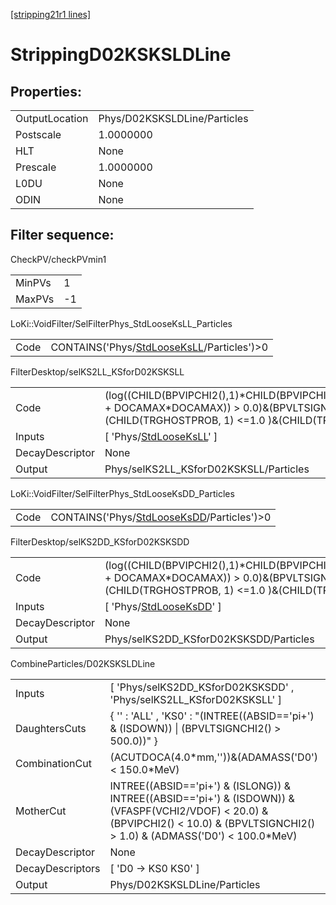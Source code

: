 [[stripping21r1 lines]](./stripping21r1-index)

# StrippingD02KSKSLDLine

## Properties:

|                |                              |
|----------------|------------------------------|
| OutputLocation | Phys/D02KSKSLDLine/Particles |
| Postscale      | 1.0000000                    |
| HLT            | None                         |
| Prescale       | 1.0000000                    |
| L0DU           | None                         |
| ODIN           | None                         |

## Filter sequence:

CheckPV/checkPVmin1

|        |     |
|--------|-----|
| MinPVs | 1   |
| MaxPVs | -1  |

LoKi::VoidFilter/SelFilterPhys_StdLooseKsLL_Particles

|      |                                                                                            |
|------|--------------------------------------------------------------------------------------------|
| Code | CONTAINS('Phys/[StdLooseKsLL](./stripping21r1-commonparticles-stdlooseksll)/Particles')\>0 |

FilterDesktop/selKS2LL_KSforD02KSKSLL

|                 |                                                                                                                                                                                                    |
|-----------------|----------------------------------------------------------------------------------------------------------------------------------------------------------------------------------------------------|
| Code            | (log((CHILD(BPVIPCHI2(),1)\*CHILD(BPVIPCHI2(),2))/(BPVIPCHI2()\*BPVIPCHI2() + DOCAMAX\*DOCAMAX)) \> 0.0)&(BPVLTSIGNCHI2() \> 50.0)&(CHILD(TRGHOSTPROB, 1) \<=1.0 )&(CHILD(TRGHOSTPROB, 2) \<=1.0 ) |
| Inputs          | [ 'Phys/[StdLooseKsLL](./stripping21r1-commonparticles-stdlooseksll)' ]                                                                                                                          |
| DecayDescriptor | None                                                                                                                                                                                               |
| Output          | Phys/selKS2LL_KSforD02KSKSLL/Particles                                                                                                                                                             |

LoKi::VoidFilter/SelFilterPhys_StdLooseKsDD_Particles

|      |                                                                                            |
|------|--------------------------------------------------------------------------------------------|
| Code | CONTAINS('Phys/[StdLooseKsDD](./stripping21r1-commonparticles-stdlooseksdd)/Particles')\>0 |

FilterDesktop/selKS2DD_KSforD02KSKSDD

|                 |                                                                                                                                                                                                    |
|-----------------|----------------------------------------------------------------------------------------------------------------------------------------------------------------------------------------------------|
| Code            | (log((CHILD(BPVIPCHI2(),1)\*CHILD(BPVIPCHI2(),2))/(BPVIPCHI2()\*BPVIPCHI2() + DOCAMAX\*DOCAMAX)) \> 0.0)&(BPVLTSIGNCHI2() \> 50.0)&(CHILD(TRGHOSTPROB, 1) \<=1.0 )&(CHILD(TRGHOSTPROB, 2) \<=1.0 ) |
| Inputs          | [ 'Phys/[StdLooseKsDD](./stripping21r1-commonparticles-stdlooseksdd)' ]                                                                                                                          |
| DecayDescriptor | None                                                                                                                                                                                               |
| Output          | Phys/selKS2DD_KSforD02KSKSDD/Particles                                                                                                                                                             |

CombineParticles/D02KSKSLDLine

|                  |                                                                                                                                                                                        |
|------------------|----------------------------------------------------------------------------------------------------------------------------------------------------------------------------------------|
| Inputs           | [ 'Phys/selKS2DD_KSforD02KSKSDD' , 'Phys/selKS2LL_KSforD02KSKSLL' ]                                                                                                                  |
| DaughtersCuts    | { '' : 'ALL' , 'KS0' : "(INTREE((ABSID=='pi+') & (ISDOWN)) \| (BPVLTSIGNCHI2() \> 500.0))" }                                                                                           |
| CombinationCut   | (ACUTDOCA(4.0\*mm,''))&(ADAMASS('D0') \< 150.0\*MeV)                                                                                                                                   |
| MotherCut        | INTREE((ABSID=='pi+') & (ISLONG)) & INTREE((ABSID=='pi+') & (ISDOWN)) & (VFASPF(VCHI2/VDOF) \< 20.0) & (BPVIPCHI2() \< 10.0) & (BPVLTSIGNCHI2() \> 1.0) & (ADMASS('D0') \< 100.0\*MeV) |
| DecayDescriptor  | None                                                                                                                                                                                   |
| DecayDescriptors | [ 'D0 -\> KS0 KS0' ]                                                                                                                                                                 |
| Output           | Phys/D02KSKSLDLine/Particles                                                                                                                                                           |
